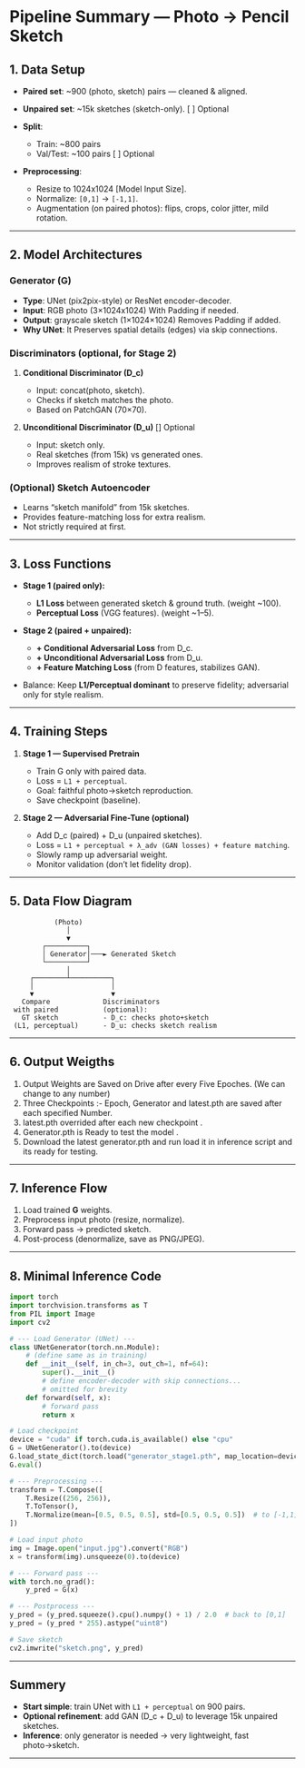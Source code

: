 # **Pipeline Summary — Photo → Pencil Sketch**

## 1. **Data Setup**

* **Paired set**: \~900 (photo, sketch) pairs — cleaned & aligned.
* **Unpaired set**: \~15k sketches (sketch-only). [ ] Optional
* **Split**:

  * Train: \~800 pairs
  * Val/Test: \~100 pairs [ ] Optional
* **Preprocessing**:

  * Resize to 1024x1024 [Model Input Size].
  * Normalize: `[0,1]` → `[-1,1]`.
  * Augmentation (on paired photos): flips, crops, color jitter, mild rotation.

---

## 2. **Model Architectures**

### Generator (**G**)

* **Type**: UNet (pix2pix-style) or ResNet encoder-decoder.
* **Input**: RGB photo (3×1024x1024) With Padding if needed.
* **Output**: grayscale sketch (1×1024×1024) Removes Padding if added.
* **Why UNet**: It Preserves spatial details (edges) via skip connections.

### Discriminators (**optional, for Stage 2**)

1. **Conditional Discriminator (D\_c)**

   * Input: concat(photo, sketch).
   * Checks if sketch matches the photo.
   * Based on PatchGAN (70×70).

2. **Unconditional Discriminator (D\_u)** [] Optional

   * Input: sketch only.
   * Real sketches (from 15k) vs generated ones.
   * Improves realism of stroke textures.

### (Optional) **Sketch Autoencoder**

* Learns “sketch manifold” from 15k sketches.
* Provides feature-matching loss for extra realism.
* Not strictly required at first.

---

## 3. **Loss Functions**

* **Stage 1 (paired only):**

  * **L1 Loss** between generated sketch & ground truth. (weight \~100).
  * **Perceptual Loss** (VGG features). (weight \~1–5).
* **Stage 2 (paired + unpaired):**

  * **+ Conditional Adversarial Loss** from D\_c.
  * **+ Unconditional Adversarial Loss** from D\_u.
  * **+ Feature Matching Loss** (from D features, stabilizes GAN).
* Balance: Keep **L1/Perceptual dominant** to preserve fidelity; adversarial only for style realism.

---

## 4. **Training Steps**

1. **Stage 1 — Supervised Pretrain**

   * Train G only with paired data.
   * Loss = `L1 + perceptual`.
   * Goal: faithful photo→sketch reproduction.
   * Save checkpoint (baseline).

2. **Stage 2 — Adversarial Fine-Tune (optional)**

   * Add D\_c (paired) + D\_u (unpaired sketches).
   * Loss = `L1 + perceptual + λ_adv (GAN losses) + feature matching`.
   * Slowly ramp up adversarial weight.
   * Monitor validation (don’t let fidelity drop).

---

## 5. **Data Flow Diagram**

```
           (Photo)
              │
              ▼
        ┌──────────┐
        │ Generator│───► Generated Sketch
        └──────────┘
              │
     ┌────────┴──────────┐
     │                   │
     ▼                   ▼
   Compare             Discriminators
 with paired           (optional):
   GT sketch           - D_c: checks photo+sketch
 (L1, perceptual)      - D_u: checks sketch realism
```

---
## 6. **Output Weigths**

1. Output Weights are Saved on Drive after every Five Epoches. (We can change to any number)
2. Three Checkpoints :- Epoch, Generator and latest.pth are saved after each specified Number.
3. latest.pth overrided after each new checkpoint .
4. Generator.pth is Ready to test the model .
5. Download the latest generator.pth and run load it in inference script and its ready for testing.

---

## 7. **Inference Flow**

1. Load trained **G** weights.
2. Preprocess input photo (resize, normalize).
3. Forward pass → predicted sketch.
4. Post-process (denormalize, save as PNG/JPEG).

---

## 8. **Minimal Inference Code**

```python
import torch
import torchvision.transforms as T
from PIL import Image
import cv2

# --- Load Generator (UNet) ---
class UNetGenerator(torch.nn.Module):
    # (define same as in training)
    def __init__(self, in_ch=3, out_ch=1, nf=64):
        super().__init__()
        # define encoder-decoder with skip connections...
        # omitted for brevity
    def forward(self, x):
        # forward pass
        return x

# Load checkpoint
device = "cuda" if torch.cuda.is_available() else "cpu"
G = UNetGenerator().to(device)
G.load_state_dict(torch.load("generator_stage1.pth", map_location=device))
G.eval()

# --- Preprocessing ---
transform = T.Compose([
    T.Resize((256, 256)),
    T.ToTensor(),
    T.Normalize(mean=[0.5, 0.5, 0.5], std=[0.5, 0.5, 0.5])  # to [-1,1]
])

# Load input photo
img = Image.open("input.jpg").convert("RGB")
x = transform(img).unsqueeze(0).to(device)

# --- Forward pass ---
with torch.no_grad():
    y_pred = G(x)

# --- Postprocess ---
y_pred = (y_pred.squeeze().cpu().numpy() + 1) / 2.0  # back to [0,1]
y_pred = (y_pred * 255).astype("uint8")

# Save sketch
cv2.imwrite("sketch.png", y_pred)
```

---

## Summery

* **Start simple**: train UNet with `L1 + perceptual` on 900 pairs.
* **Optional refinement**: add GAN (D\_c + D\_u) to leverage 15k unpaired sketches.
* **Inference**: only generator is needed → very lightweight, fast photo→sketch.

---
